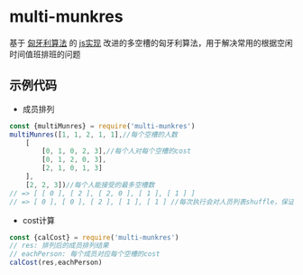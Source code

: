 # multi-munkres

基于 [匈牙利算法](https://en.wikipedia.org/wiki/Hungarian_algorithm) 的 [js实现](https://www.npmjs.com/package/munkres-js)
改进的多空槽的匈牙利算法，用于解决常用的根据空闲时间值班排班的问题

## 示例代码

- 成员排列
```javascript
const {multiMunres} = require('multi-munkres')
multiMunres([1, 1, 2, 1, 1],//每个空槽的人数
    [
        [0, 1, 0, 2, 3],//每个人对每个空槽的cost
        [0, 1, 2, 0, 3],
        [2, 1, 0, 1, 3]
    ],
    [2, 2, 3])//每个人能接受的最多空槽数
// => [ [ 0 ], [ 2 ], [ 2, 0 ], [ 1 ], [ 1 ] ]
// => [ 0 ], [ 0 ], [ 2 ], [ 1 ], [ 1 ] //每次执行会对人员列表shuffle，保证在cost相同的情况下有尽可能多的最优解
```

- cost计算

```javascript
const {calCost} = require('multi-munkres')
// res: 排列后的成员排列结果
// eachPerson: 每个成员对应每个空槽的cost
calCost(res,eachPerson)
```
